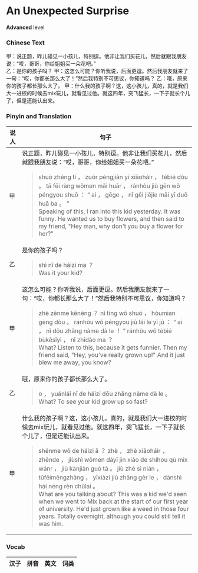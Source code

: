 # An Unexpected Surprise
**Advanced** level
### Chinese Text
甲：说正题，昨儿碰见一小孩儿，特别逗。他非让我们买花儿，然后就跟我朋友说：“哎，哥哥，你给姐姐买一朵花吧。”<br />乙：是你的孩子吗？
甲：这怎么可能？你听我说，后面更逗。然后我朋友就来了一句：“哎，你都长那么大了！”然后我特别不可思议，你知道吗？
乙：哦，原来你的孩子都长那么大了。
甲：什么我的孩子啊？这，这小孩儿，真的，就是我们大一进校的时候去mix玩儿，就看见过他。就这四年，突飞猛长，一下子就长个儿了，但是还能认出来。

### Pinyin and Translation
|说人|句子|
|----|----|
|甲|说正题，昨儿碰见一小孩儿，特别逗。他非让我们买花儿，然后就跟我朋友说：“哎，哥哥，你给姐姐买一朵花吧。”<blockquote>shuō zhèng tí ， zuór pèngjiàn yī xiǎoháir ， tèbié dòu 。 tā fēi ràng wǒmen mǎi huār ， ránhòu jiù gēn wǒ péngyou shuō ： “ ai ， gēge ， nǐ gěi jiějie mǎi yī duǒ huā ba 。 ”<br />Speaking of this, I ran into this kid yesterday. It was funny. He wanted us to buy flowers, and then said to my friend, "Hey man, why don't you buy a flower for her?"</blockquote>|
|乙|是你的孩子吗？<blockquote>shì nǐ de háizi ma ？<br />Was it your kid?</blockquote>|
|甲|这怎么可能？你听我说，后面更逗。然后我朋友就来了一句：“哎，你都长那么大了！”然后我特别不可思议，你知道吗？<blockquote>zhè zěnme kěnéng ？ nǐ tīng wǒ shuō ， hòumian gèng dòu 。 ránhòu wǒ péngyou jiù lái le yī jù ： “ ai ， nǐ dōu zhǎng nàme dà le ！ ” ránhòu wǒ tèbié bùkěsīyì ， nǐ zhīdào ma ？<br />What? Listen to this, because it gets funnier. Then my friend said, "Hey, you've really grown up!" And it just blew me away, you know?</blockquote>|
|乙|哦，原来你的孩子都长那么大了。<blockquote>o ， yuánlái nǐ de háizi dōu zhǎng nàme dà le 。<br />What? To see your kid grow up so fast?</blockquote>|
|甲|什么我的孩子啊？这，这小孩儿，真的，就是我们大一进校的时候去mix玩儿，就看见过他。就这四年，突飞猛长，一下子就长个儿了，但是还能认出来。<blockquote>shénme wǒ de háizi ā ？ zhè ， zhè xiǎoháir ， zhēnde ， jiùshì wǒmen dàyī jìn xiào de shíhou qù mix wánr ， jiù kànjiàn guò tā 。 jiù zhè sì nián ， tūfēiměngzhǎng ， yīxiàzi jiù zhǎng gèr le ， dànshì hái néng rèn chūlai 。<br />What are you talking about? This was a kid we'd seen when we went to Mix back at the start of our first year of university. He'd just grown like a weed in those four years. Totally overnight, although you could still tell it was him.</blockquote>|
### Vocab
|汉子|拼音|英文|词类|
|----|----|----|----|